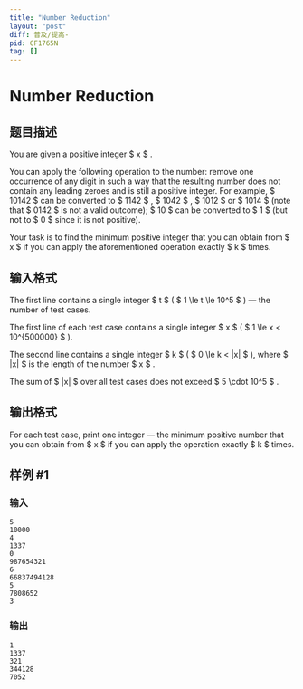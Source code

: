 ```yaml
---
title: "Number Reduction"
layout: "post"
diff: 普及/提高-
pid: CF1765N
tag: []
---
```


# Number Reduction

## 题目描述

You are given a positive integer $ x $ .

You can apply the following operation to the number: remove one occurrence of any digit in such a way that the resulting number does not contain any leading zeroes and is still a positive integer. For example, $ 10142 $ can be converted to $ 1142 $ , $ 1042 $ , $ 1012 $ or $ 1014 $ (note that $ 0142 $ is not a valid outcome); $ 10 $ can be converted to $ 1 $ (but not to $ 0 $ since it is not positive).

Your task is to find the minimum positive integer that you can obtain from $ x $ if you can apply the aforementioned operation exactly $ k $ times.

## 输入格式

The first line contains a single integer $ t $ ( $ 1 \le t \le 10^5 $ ) — the number of test cases.

The first line of each test case contains a single integer $ x $ ( $ 1 \le x < 10^{500000} $ ).

The second line contains a single integer $ k $ ( $ 0 \le k < |x| $ ), where $ |x| $ is the length of the number $ x $ .

The sum of $ |x| $ over all test cases does not exceed $ 5 \cdot 10^5 $ .

## 输出格式

For each test case, print one integer — the minimum positive number that you can obtain from $ x $ if you can apply the operation exactly $ k $ times.

## 样例 #1

### 输入

```
5
10000
4
1337
0
987654321
6
66837494128
5
7808652
3
```

### 输出

```
1
1337
321
344128
7052
```

